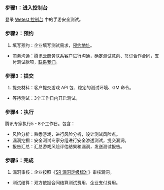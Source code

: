 
### 步骤1：进入控制台

登录 <a targert="_blank" href="https://console.cloud.tencent.com/wetest/sr">Wetest 控制台</a> 中的手游安全测试。

### 步骤2：预约

1. 填写预约：企业填写测试需求，<a targert="_blank" href="https://console.cloud.tencent.com/wetest/sr">预约地址</a>。
- 商务沟通：腾讯云商务联系客户进行沟通，确定测试意向、签订合作合同，支付测试款项，<a targert="_blank" href="https://cloud.tencent.com/act/event/connect-service">联系我们</a>。

### 步骤3：提交

1. 提交材料：客户提交游戏 API 包、稳定的测试环境、GM 命令。
- 等待测试：3个工作日内开启测试。

### 步骤4：执行

腾讯专家执行5 - 8个工作日。包含：
- 风险分析：熟悉游戏，进行风险分析，设计测试风险点。
- 漏洞挖掘：安全测试专家分组进行安全渗透测试，提交漏洞。
- 报告汇总：汇总游戏风险评估结果和漏洞，发送测试报告。

### 步骤5：完成   

1. 漏洞审核：企业按照《[SR 漏洞定级标准](https://cloud.tencent.com/document/product/574/8811)》审核漏洞。
- 测试结算：双方依据合同结算测试费用，企业支付费用。
